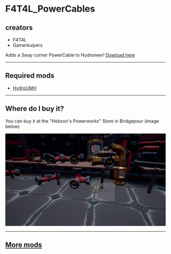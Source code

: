 # F4T4L_PowerCables

## creators

- F4T4L
- Gamerkuipers

Adds a 3way corner PowerCable to Hydroneer! [Dowload here](https://github.com/Gamerkuipers/Hydroneer-Modding/raw/main/F4T4L_PowerCables/500-f4t4l_PowerCables_P.pak)

-------

## Required mods

- [HydroUMH](https://github.com/RHlNO/HydroneerModding/raw/main/Release%20Mods/501-HydroUMH_P.pak)

-------

## Where do I buy it?

You can buy it at the "Hobson's Powerworks" Store in Bridgepour (image below)

![3WayPipe](./img/3WayCornerPowerCable-Store.png)

-------

## [More mods](../../../)

